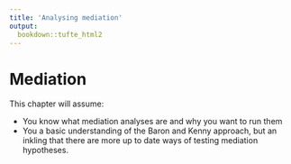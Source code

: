 ```yaml
---
title: 'Analysing mediation'
output:
  bookdown::tufte_html2
---
```





# Mediation


This chapter will assume:

- You know what mediation analyses are and why you want to run them
- You a basic understanding of the Baron and Kenny approach, but an inkling that there are more up to date ways of testing mediation hypotheses.



